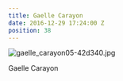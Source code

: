 ```yaml
---
title: Gaelle Carayon
date: 2016-12-29 17:24:00 Z
position: 38
---
```


![gaelle_carayon05-42d340.jpg](/uploads/gaelle_carayon05-42d340.jpg)

Gaelle Carayon